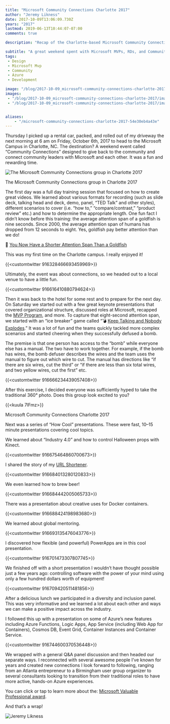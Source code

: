 ```yaml
---
title: "Microsoft Community Connections Charlotte 2017"
author: "Jeremy Likness"
date: 2017-10-09T13:06:09.730Z
years: "2017"
lastmod: 2019-06-13T10:44:07-07:00
comments: true

description: "Recap of the Charlotte-based Microsoft Community Connections event with MVPs, RDs, and community leaders."

subtitle: "A great weekend spent with Microsoft MVPs, RDs, and Community Leaders."
tags:
 - Design 
 - Microsoft Mvp 
 - Community 
 - Azure 
 - Development 

image: "/blog/2017-10-09_microsoft-community-connections-charlotte-2017/images/1.jpeg" 
images:
 - "/blog/2017-10-09_microsoft-community-connections-charlotte-2017/images/1.jpeg" 
 - "/blog/2017-10-09_microsoft-community-connections-charlotte-2017/images/2.gif" 


aliases:
    - "/microsoft-community-connections-charlotte-2017-54e30eb4a43e"
---
```


Thursday I picked up a rental car, packed, and rolled out of my driveway the next morning at 6 am on Friday, October 6th, 2017 to head to the Microsoft Campus in Charlotte, NC. The destination? A weekend event called “Community Connections” designed to give back to the community and connect community leaders with Microsoft and each other. It was a fun and rewarding time.

![The Microsoft Community Connections group in Charlotte 2017](/blog/2017-10-09_microsoft-community-connections-charlotte-2017/images/1.jpeg)
<figcaption>The Microsoft Community Connections group in Charlotte 2017</figcaption>

The first day was a full day training session that focused on how to create great videos. We learned about various formats for recording (such as slide deck, talking head and deck, demo, panel, “TED Talk” and other styles), different scenarios to cover (i.e. “how to,” “compare/contrast,” “product review” etc.) and how to determine the appropriate length. One fun fact I didn’t know before this training: the average attention span of a goldfish is nine seconds. Since 2000, the average attention span of humans has dropped from 12 seconds to eight. Yes, goldfish pay better attention than we do!

🔗 [You Now Have a Shorter Attention Span Than a Goldfish](http://time.com/3858309/attention-spans-goldfish/)

This was my first time on the Charlotte campus. I really enjoyed it!

{{<customtwitter 916328466693459969>}}

Ultimately, the event was about connections, so we headed out to a local venue to have a little fun.

{{<customtwitter 916616410880794624>}}

Then it was back to the hotel for some rest and to prepare for the next day. On Saturday we started out with a few great keynote presentations that covered organizational structure, discussed roles at Microsoft, recapped the [MVP Program](https://jlik.me/bn4), and more. To capture that eight-second attention span, we started with an “ice breaker” game called “💣 [Keep Talking and Nobody Explodes](http://www.keeptalkinggame.com/).” It was a lot of fun and the teams quickly tackled more complex scenarios and started cheering when they successfully defused a bomb.

The premise is that one person has access to the “bomb” while everyone else has a manual. The two have to work together. For example, if the bomb has wires, the bomb defuser describes the wires and the team uses the manual to figure out which wire to cut. The manual has directions like “if there are six wires, cut the third” or “if there are less than six total wires, and two yellow wires, cut the first” etc.

{{<customtwitter 916666234439057408>}}

After this exercise, I decided everyone was sufficiently hyped to take the traditional 360° photo. Does this group look excited to you?

{{<kuula 7lFmz>}}
<figcaption>Microsoft Community Connections Charlotte 2017</figcaption>

Next was a series of “How Cool” presentations. These were fast, 10–15 minute presentations covering cool topics.

We learned about “Industry 4.0” and how to control Halloween props with Kinect.

{{<customtwitter 916675464860700673>}}

I shared the story of my [URL Shortener](/build-a-serverless-link-shortener-with-analytics-faster-than-finishing-your-latte-8c094bb1df2c).

{{<customtwitter 916684013280120833>}}

We even learned how to brew beer!

{{<customtwitter 916684442005065733>}}

There was a presentation about creative uses for Docker containers.

{{<customtwitter 916688424198983680>}}

We learned about global mentoring.

{{<customtwitter 916693135476043776>}}

I discovered how flexible (and powerful) PowerApps are in this cool presentation.

{{<customtwitter 916701473307807745>}}

We finished off with a short presentation I wouldn’t have thought possible just a few years ago: controlling software with the power of your mind using only a few hundred dollars worth of equipment!

{{<customtwitter 916709420511481856>}}

After a delicious lunch we participated in a diversity and inclusion panel. This was very informative and we learned a lot about each other and ways we can make a positive impact across the industry.

I followed this up with a presentation on some of Azure’s new features including Azure Functions, Logic Apps, App Service (including Web App for Containers), Cosmos DB, Event Grid, Container Instances and Container Service.

{{<customtwitter 916744600370536448>}}

We wrapped with a general Q&A panel discussion and then headed our separate ways. I reconnected with several awesome people I’ve known for years and created new connections I look forward to following, ranging from an Atlanta entrepreneur to a Birmingham user group organizer to several consultants looking to transition from their traditional roles to have more active, hands-on Azure experiences.

You can click or tap to learn more about the: [Microsoft Valuable Professional award](https://jlik.me/bn4).

And that’s a wrap!

![Jeremy Likness](/blog/2017-10-09_microsoft-community-connections-charlotte-2017/images/2.gif)

